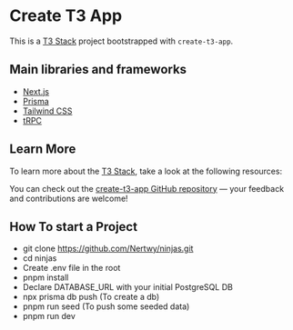 # Create T3 App

This is a [T3 Stack](https://create.t3.gg/) project bootstrapped with `create-t3-app`.

## Main libraries and frameworks

- [Next.js](https://nextjs.org)
- [Prisma](https://prisma.io)
- [Tailwind CSS](https://tailwindcss.com)
- [tRPC](https://trpc.io)

## Learn More

To learn more about the [T3 Stack](https://create.t3.gg/), take a look at the following resources:

You can check out the [create-t3-app GitHub repository](https://github.com/t3-oss/create-t3-app) — your feedback and contributions are welcome!

## How To start a Project
- git clone https://github.com/Nertwy/ninjas.git
- cd ninjas
- Create .env file in the root
- pnpm install
- Declare DATABASE_URL with your initial PostgreSQL DB
- npx prisma db push (To create a db)
- pnpm run seed (To push some seeded data)
- pnpm run dev
